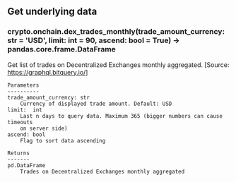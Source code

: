 ## Get underlying data 
### crypto.onchain.dex_trades_monthly(trade_amount_currency: str = 'USD', limit: int = 90, ascend: bool = True) -> pandas.core.frame.DataFrame

Get list of trades on Decentralized Exchanges monthly aggregated.
    [Source: https://graphql.bitquery.io/]

    Parameters
    ----------
    trade_amount_currency: str
        Currency of displayed trade amount. Default: USD
    limit:  int
        Last n days to query data. Maximum 365 (bigger numbers can cause timeouts
        on server side)
    ascend: bool
        Flag to sort data ascending

    Returns
    -------
    pd.DataFrame
        Trades on Decentralized Exchanges monthly aggregated
